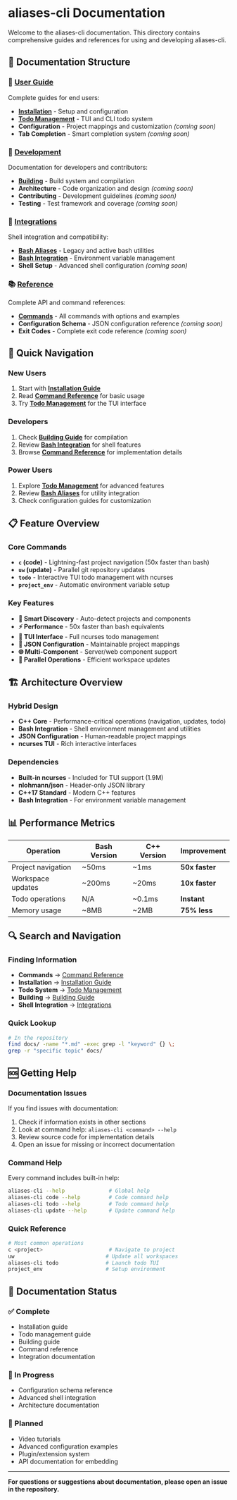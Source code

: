 # aliases-cli Documentation

Welcome to the aliases-cli documentation. This directory contains comprehensive guides and references for using and developing aliases-cli.

## 📖 Documentation Structure

### 📘 [User Guide](user-guide/)
Complete guides for end users:
- **[Installation](user-guide/installation.md)** - Setup and configuration
- **[Todo Management](user-guide/todo-management.md)** - TUI and CLI todo system
- **Configuration** - Project mappings and customization *(coming soon)*
- **Tab Completion** - Smart completion system *(coming soon)*

### 🔧 [Development](development/)  
Documentation for developers and contributors:
- **[Building](development/building.md)** - Build system and compilation
- **Architecture** - Code organization and design *(coming soon)*
- **Contributing** - Development guidelines *(coming soon)*
- **Testing** - Test framework and coverage *(coming soon)*

### 🔗 [Integrations](integrations/)
Shell integration and compatibility:
- **[Bash Aliases](integrations/bash-aliases.md)** - Legacy and active bash utilities
- **[Bash Integration](integrations/bash-integration.md)** - Environment variable management
- **Shell Setup** - Advanced shell configuration *(coming soon)*

### 📚 [Reference](reference/)
Complete API and command references:
- **[Commands](reference/commands.md)** - All commands with options and examples
- **Configuration Schema** - JSON configuration reference *(coming soon)*
- **Exit Codes** - Complete exit code reference *(coming soon)*

## 🚀 Quick Navigation

### New Users
1. Start with **[Installation Guide](user-guide/installation.md)**
2. Read **[Command Reference](reference/commands.md)** for basic usage
3. Try **[Todo Management](user-guide/todo-management.md)** for the TUI interface

### Developers  
1. Check **[Building Guide](development/building.md)** for compilation
2. Review **[Bash Integration](integrations/bash-integration.md)** for shell features
3. Browse **[Command Reference](reference/commands.md)** for implementation details

### Power Users
1. Explore **[Todo Management](user-guide/todo-management.md)** for advanced features
2. Review **[Bash Aliases](integrations/bash-aliases.md)** for utility integration
3. Check configuration guides for customization

## 📋 Feature Overview

### Core Commands
- **`c` (code)** - Lightning-fast project navigation (50x faster than bash)
- **`uw` (update)** - Parallel git repository updates
- **`todo`** - Interactive TUI todo management with ncurses
- **`project_env`** - Automatic environment variable setup

### Key Features
- **🎯 Smart Discovery** - Auto-detect projects and components
- **⚡ Performance** - 50x faster than bash equivalents  
- **📝 TUI Interface** - Full ncurses todo management
- **🔧 JSON Configuration** - Maintainable project mappings
- **🌐 Multi-Component** - Server/web component support
- **🔄 Parallel Operations** - Efficient workspace updates

## 🏗️ Architecture Overview

### Hybrid Design
- **C++ Core** - Performance-critical operations (navigation, updates, todo)
- **Bash Integration** - Shell environment management and utilities
- **JSON Configuration** - Human-readable project mappings
- **ncurses TUI** - Rich interactive interfaces

### Dependencies
- **Built-in ncurses** - Included for TUI support (1.9M)
- **nlohmann/json** - Header-only JSON library
- **C++17 Standard** - Modern C++ features
- **Bash Integration** - For environment variable management

## 📊 Performance Metrics

| Operation | Bash Version | C++ Version | Improvement |
|-----------|-------------|-------------|-------------|
| Project navigation | ~50ms | ~1ms | **50x faster** |
| Workspace updates | ~200ms | ~20ms | **10x faster** |
| Todo operations | N/A | ~0.1ms | **Instant** |
| Memory usage | ~8MB | ~2MB | **75% less** |

## 🔍 Search and Navigation

### Finding Information
- **Commands** → [Command Reference](reference/commands.md)
- **Installation** → [Installation Guide](user-guide/installation.md)  
- **Todo System** → [Todo Management](user-guide/todo-management.md)
- **Building** → [Building Guide](development/building.md)
- **Shell Integration** → [Integrations](integrations/)

### Quick Lookup
```bash
# In the repository
find docs/ -name "*.md" -exec grep -l "keyword" {} \;
grep -r "specific topic" docs/
```

## 🆘 Getting Help

### Documentation Issues
If you find issues with documentation:
1. Check if information exists in other sections
2. Look at command help: `aliases-cli <command> --help`
3. Review source code for implementation details
4. Open an issue for missing or incorrect documentation

### Command Help
Every command includes built-in help:
```bash
aliases-cli --help              # Global help
aliases-cli code --help         # Code command help
aliases-cli todo --help         # Todo command help
aliases-cli update --help       # Update command help
```

### Quick Reference
```bash
# Most common operations
c <project>                     # Navigate to project
uw                             # Update all workspaces
aliases-cli todo               # Launch todo TUI
project_env                    # Setup environment
```

## 📝 Documentation Status

### ✅ Complete
- Installation guide
- Todo management guide  
- Building guide
- Command reference
- Integration documentation

### 🚧 In Progress
- Configuration schema reference
- Advanced shell integration
- Architecture documentation

### 📅 Planned
- Video tutorials
- Advanced configuration examples
- Plugin/extension system
- API documentation for embedding

---

**For questions or suggestions about documentation, please open an issue in the repository.**